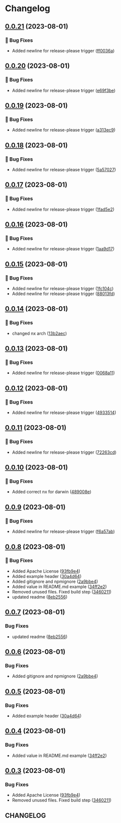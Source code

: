 # Changelog

## [0.0.21](https://github.com/openscd/oscd-components/compare/@openscd/oscd-textfield-v0.0.20...@openscd/oscd-textfield-v0.0.21) (2023-08-01)


### 🐞 Bug Fixes

* Added newline for release-please trigger ([ff0036a](https://github.com/openscd/oscd-components/commit/ff0036a39044691814b6c53feb0e6161f9a4047f))

## [0.0.20](https://github.com/openscd/oscd-components/compare/@openscd/oscd-textfield-v0.0.19...@openscd/oscd-textfield-v0.0.20) (2023-08-01)


### 🐞 Bug Fixes

* Added newline for release-please trigger ([e69f3be](https://github.com/openscd/oscd-components/commit/e69f3be51907667d2334ec22ec75e8958cc4a130))

## [0.0.19](https://github.com/openscd/oscd-components/compare/@openscd/oscd-textfield-v0.0.18...@openscd/oscd-textfield-v0.0.19) (2023-08-01)


### 🐞 Bug Fixes

* Added newline for release-please trigger ([a313ec9](https://github.com/openscd/oscd-components/commit/a313ec9daa46cda8cf1b676e0cf5117c58fe7c18))

## [0.0.18](https://github.com/openscd/oscd-components/compare/@openscd/oscd-textfield-v0.0.17...@openscd/oscd-textfield-v0.0.18) (2023-08-01)


### 🐞 Bug Fixes

* Added newline for release-please trigger ([5a57027](https://github.com/openscd/oscd-components/commit/5a57027bf6f000077d053e42a7cce0d62a9eeccd))

## [0.0.17](https://github.com/openscd/oscd-components/compare/@openscd/oscd-textfield-v0.0.16...@openscd/oscd-textfield-v0.0.17) (2023-08-01)


### 🐞 Bug Fixes

* Added newline for release-please trigger ([1fad5e2](https://github.com/openscd/oscd-components/commit/1fad5e280ae76cf19e6da8c63da04c38c8f75d2b))

## [0.0.16](https://github.com/openscd/oscd-components/compare/@openscd/oscd-textfield-v0.0.15...@openscd/oscd-textfield-v0.0.16) (2023-08-01)


### 🐞 Bug Fixes

* Added newline for release-please trigger ([1aa9d17](https://github.com/openscd/oscd-components/commit/1aa9d17103372c8a1b5173a44c5a2d8d8678ca58))

## [0.0.15](https://github.com/openscd/oscd-components/compare/@openscd/oscd-textfield-v0.0.14...@openscd/oscd-textfield-v0.0.15) (2023-08-01)


### 🐞 Bug Fixes

* Added newline for release-please trigger ([1fc104c](https://github.com/openscd/oscd-components/commit/1fc104cec819be628c70aaa85399e1e9fbedfab8))
* Added newline for release-please trigger ([88013fd](https://github.com/openscd/oscd-components/commit/88013fd927fa6065032c368bfa7c4180f1e40753))

## [0.0.14](https://github.com/openscd/oscd-components/compare/@openscd/oscd-textfield-v0.0.13...@openscd/oscd-textfield-v0.0.14) (2023-08-01)


### 🐞 Bug Fixes

* changed nx arch ([13b2aec](https://github.com/openscd/oscd-components/commit/13b2aec1daa2c7644a539b852aa32cbd5898fb9c))

## [0.0.13](https://github.com/openscd/oscd-components/compare/@openscd/oscd-textfield-v0.0.12...@openscd/oscd-textfield-v0.0.13) (2023-08-01)


### 🐞 Bug Fixes

* Added newline for release-please trigger ([0068a11](https://github.com/openscd/oscd-components/commit/0068a1177ae4095acf3dd8673c81255fa7a98044))

## [0.0.12](https://github.com/openscd/oscd-components/compare/@openscd/oscd-textfield-v0.0.11...@openscd/oscd-textfield-v0.0.12) (2023-08-01)


### 🐞 Bug Fixes

* Added newline for release-please trigger ([4933514](https://github.com/openscd/oscd-components/commit/493351440b8e5c2b69d137615cde4c616a453e92))

## [0.0.11](https://github.com/openscd/oscd-components/compare/@openscd/oscd-textfield-v0.0.10...@openscd/oscd-textfield-v0.0.11) (2023-08-01)


### 🐞 Bug Fixes

* Added newline for release-please trigger ([72263cd](https://github.com/openscd/oscd-components/commit/72263cd9d22863ae7308dc74c0e3e0b5165aa0ae))

## [0.0.10](https://github.com/openscd/oscd-components/compare/@openscd/oscd-textfield-v0.0.9...@openscd/oscd-textfield-v0.0.10) (2023-08-01)


### 🐞 Bug Fixes

* Added correct nx for darwin ([489008e](https://github.com/openscd/oscd-components/commit/489008ef88f401eb3d54e02d7e229c8ab4291969))

## [0.0.9](https://github.com/openscd/oscd-components/compare/@openscd/oscd-textfield-v0.0.8...@openscd/oscd-textfield-v0.0.9) (2023-08-01)


### 🐞 Bug Fixes

* Added newline for release-please trigger ([f6a57ab](https://github.com/openscd/oscd-components/commit/f6a57ab7ea00ad58b6359d3cb33d74c451465be5))

## [0.0.8](https://github.com/openscd/oscd-components/compare/@openscd/oscd-textfield-v0.0.7...@openscd/oscd-textfield-v0.0.8) (2023-08-01)


### 🐞 Bug Fixes

* Added Apache License ([93fb9e4](https://github.com/openscd/oscd-components/commit/93fb9e459620fc64fde3a44997855518553c350a))
* Added example header ([30a4d64](https://github.com/openscd/oscd-components/commit/30a4d64a37cdab964f9237ea9c902261df0c065a))
* Added gitignore and npmignore ([2a9bbe4](https://github.com/openscd/oscd-components/commit/2a9bbe410092f557f87a432fc8252dd8218f0f92))
* Added value in README.md example ([34ff2e2](https://github.com/openscd/oscd-components/commit/34ff2e288c3f88ca19eb351ba396a758663d3693))
* Removed unused files. Fixed build step ([3460211](https://github.com/openscd/oscd-components/commit/346021199d692880d9407224f9c18ce1bd6e3352))
* updated readme ([8eb2556](https://github.com/openscd/oscd-components/commit/8eb25562821894621919885b3ebb43d29a01550b))

## [0.0.7](https://github.com/openscd/oscd-components/compare/oscd-textfield-v0.0.6...oscd-textfield-v0.0.7) (2023-08-01)


### Bug Fixes

* updated readme ([8eb2556](https://github.com/openscd/oscd-components/commit/8eb25562821894621919885b3ebb43d29a01550b))

## [0.0.6](https://github.com/openscd/oscd-components/compare/oscd-textfield-v0.0.5...oscd-textfield-v0.0.6) (2023-08-01)


### Bug Fixes

* Added gitignore and npmignore ([2a9bbe4](https://github.com/openscd/oscd-components/commit/2a9bbe410092f557f87a432fc8252dd8218f0f92))

## [0.0.5](https://github.com/openscd/oscd-components/compare/oscd-textfield-v0.0.4...oscd-textfield-v0.0.5) (2023-08-01)


### Bug Fixes

* Added example header ([30a4d64](https://github.com/openscd/oscd-components/commit/30a4d64a37cdab964f9237ea9c902261df0c065a))

## [0.0.4](https://github.com/openscd/oscd-components/compare/oscd-textfield-v0.0.3...oscd-textfield-v0.0.4) (2023-08-01)


### Bug Fixes

* Added value in README.md example ([34ff2e2](https://github.com/openscd/oscd-components/commit/34ff2e288c3f88ca19eb351ba396a758663d3693))

## [0.0.3](https://github.com/openscd/oscd-components/compare/oscd-textfield-v0.0.2...oscd-textfield-v0.0.3) (2023-08-01)


### Bug Fixes

* Added Apache License ([93fb9e4](https://github.com/openscd/oscd-components/commit/93fb9e459620fc64fde3a44997855518553c350a))
* Removed unused files. Fixed build step ([3460211](https://github.com/openscd/oscd-components/commit/346021199d692880d9407224f9c18ce1bd6e3352))

## CHANGELOG
